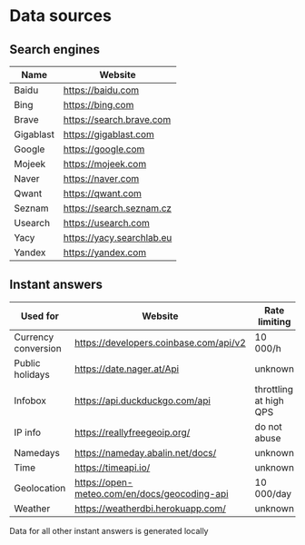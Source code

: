 # Data sources

## Search engines

Name | Website
 --- | ---
Baidu | https://baidu.com
Bing | https://bing.com
Brave | https://search.brave.com
Gigablast | https://gigablast.com
Google | https://google.com
Mojeek | https://mojeek.com
Naver | https://naver.com
Qwant | https://qwant.com
Seznam | https://search.seznam.cz
Usearch | https://usearch.com
Yacy | https://yacy.searchlab.eu
Yandex | https://yandex.com

## Instant answers

Used for | Website | Rate limiting
 --- | --- | ---
Currency conversion | https://developers.coinbase.com/api/v2 | 10 000/h
Public holidays | https://date.nager.at/Api | unknown
Infobox | https://api.duckduckgo.com/api | throttling at high QPS
IP info | https://reallyfreegeoip.org/ | do not abuse
Namedays | https://nameday.abalin.net/docs/ | unknown
Time | https://timeapi.io/ | unknown
Geolocation | https://open-meteo.com/en/docs/geocoding-api | 10 000/day
Weather | https://weatherdbi.herokuapp.com/ | unknown

Data for all other instant answers is generated locally
